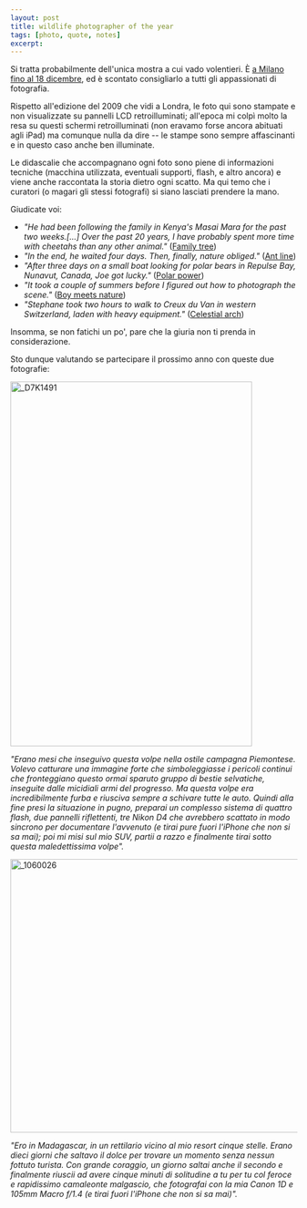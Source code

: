 ```yaml
---
layout: post
title: wildlife photographer of the year
tags: [photo, quote, notes]
excerpt:
---
```



Si tratta probabilmente dell'unica mostra a cui vado volentieri. È [a Milano fino al 18 dicembre](http://www.wpymilano.it/), ed è scontato consigliarlo a tutti gli appassionati di fotografia. 

Rispetto all'edizione del 2009 che vidi a Londra, le foto qui sono stampate e non visualizzate su pannelli LCD retroilluminati; all'epoca mi colpì molto la resa su questi schermi retroilluminati (non eravamo forse ancora abituati agli iPad) ma comunque nulla da dire -- le stampe sono sempre affascinanti e in questo caso anche ben illuminate.

Le didascalie che accompagnano ogni foto sono piene di informazioni tecniche (macchina utilizzata, eventuali supporti, flash, e altro ancora) e viene anche raccontata la storia dietro ogni scatto. Ma qui temo che i curatori (o magari gli stessi fotografi) si siano lasciati prendere la mano. 

Giudicate voi:

* _"He had been following the family in Kenya's Masai Mara for the past two weeks.[...] Over the past 20 years, I have probably spent more time with cheetahs than any other animal."_ ([Family tree](http://www.nhm.ac.uk/visit-us/whats-on/temporary-exhibitions/wpy/prevPhoto.do?photo=2721&year=2011&category=3))
* _"In the end, he waited four days. Then, finally, nature obliged."_ ([Ant line](http://www.nhm.ac.uk/visit-us/whats-on/temporary-exhibitions/wpy/prevPhoto.do?photo=2754&category=49&year=2011))
* _"After three days on a small boat looking for polar bears in Repulse Bay, Nunavut, Canada, Joe got lucky."_ ([Polar power](http://www.nhm.ac.uk/visit-us/whats-on/temporary-exhibitions/wpy/prevPhoto.do?photo=2717&year=2011&category=3))
* _"It took a couple of summers before I figured out how to photograph the scene."_ ([Boy meets nature](http://www.nhm.ac.uk/visit-us/whats-on/temporary-exhibitions/wpy/prevPhoto.do?photo=2749&year=2011&category=9))
* _"Stephane took two hours to walk to Creux du Van in western Switzerland, laden with heavy equipment."_ ([Celestial arch](http://www.nhm.ac.uk/visit-us/whats-on/temporary-exhibitions/wpy/prevPhoto.do?photo=2769&year=2011&category=12))

Insomma, se non fatichi un po', pare che la giuria non ti prenda in considerazione.

Sto dunque valutando se partecipare il prossimo anno con queste due fotografie:

<a href="http://www.flickr.com/photos/aadm/7653060226/" title="_D7K1491 by aadm, on Flickr"><img src="http://farm9.staticflickr.com/8148/7653060226_bfe3903a8a_z.jpg" width="424" height="640" alt="_D7K1491"></a>

_"Erano mesi che inseguivo questa volpe nella ostile campagna Piemontese. Volevo catturare una immagine forte che simboleggiasse i pericoli continui che fronteggiano questo ormai sparuto gruppo di bestie selvatiche, inseguite dalle micidiali armi del progresso. Ma questa volpe era incredibilmente furba e riusciva sempre a schivare tutte le auto. Quindi alla fine presi la situazione in pugno, preparai un complesso sistema di quattro flash, due pannelli riflettenti, tre Nikon D4 che avrebbero scattato in modo sincrono per documentare l'avvenuto (e tirai pure fuori l'iPhone che non si sa mai); poi mi misi sul mio SUV, partii a razzo e finalmente tirai sotto questa maledettissima volpe"._

<a href="http://www.flickr.com/photos/aadm/8132916445/" title="_1060026 by aadm, on Flickr"><img src="http://farm9.staticflickr.com/8196/8132916445_2d9bf39d6b_z.jpg" width="640" height="480" alt="_1060026"></a>

_"Ero in Madagascar, in un rettilario vicino al mio resort cinque stelle. Erano dieci giorni che saltavo il dolce per trovare un momento senza nessun fottuto turista. Con grande coraggio, un giorno saltai anche il secondo e finalmente riuscii ad avere cinque minuti di solitudine a tu per tu col feroce e rapidissimo camaleonte malgascio, che fotografai con la mia Canon 1D e  105mm Macro f/1.4 (e tirai fuori l'iPhone che non si sa mai)"._
